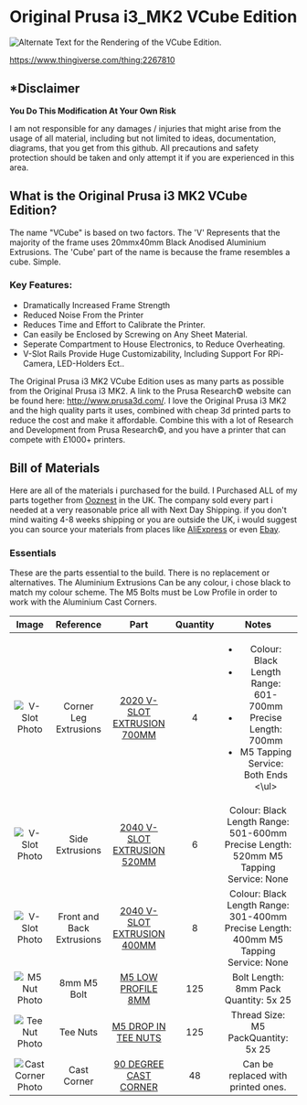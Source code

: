 # Original Prusa i3_MK2 VCube Edition

![Alternate Text for the Rendering of the VCube Edition.][teaser]

[teaser]: http://imgur.com/bSvs2ah.jpg "VCube Rendering in CATIA"

https://www.thingiverse.com/thing:2267810

## *Disclaimer

**You Do This Modification At Your Own Risk**

I am not responsible for any damages / injuries that might arise from the usage of all material, including but not limited to ideas, documentation, diagrams, that you get from this github.  All precautions and safety protection should be taken and only attempt it if you are experienced in this area.

## What is the Original Prusa i3 MK2 VCube Edition?

The name "VCube" is based on two factors. The 'V' Represents that the majority of the frame uses 20mmx40mm Black Anodised Aluminium Extrusions. The 'Cube' part of the name is because the frame resembles a cube. Simple.

### Key Features:

- Dramatically Increased Frame Strength
- Reduced Noise From the Printer
- Reduces Time and Effort to Calibrate the Printer.
- Can easily be Enclosed by Screwing on Any Sheet Material.
- Seperate Compartment to House Electronics, to Reduce Overheating.
- V-Slot Rails Provide Huge Customizability, Including Support For RPi-Camera, LED-Holders Ect..

The Original Prusa i3 MK2 VCube Edition uses as many parts as possible from the Original Prusa i3 MK2. A link to the Prusa Research© website can be found here: http://www.prusa3d.com/. I love the Original Prusa i3 MK2 and the high quality parts it uses, combined with cheap 3d printed parts to reduce the cost and make it affordable. Combine this with a lot of Research and Development from Prusa Research©, and you have a printer that can compete with £1000+ printers.

## Bill of Materials

Here are all of the materials i purchased for the build. I Purchased ALL of my parts together from [Ooznest](http://ooznest.co.uk/) in the UK. The company sold every part i needed at a very reasonable price all with Next Day Shipping. if you don't mind waiting 4-8 weeks shipping or you are outside the UK, i would suggest you can source your materials from places like [AliExpress](https://www.aliexpress.com/) or even [Ebay](http://www.ebay.com/).

### Essentials

These are the parts essential to the build. There is no replacement or alternatives. The Aluminium Extrusions Can be any colour, i chose black to match my colour scheme. The M5 Bolts must be Low Profile in order to work with the Aluminium Cast Corners.

|                        Image                       	|         Reference         	|                                                Part                                               	| Quantity 	|                         Notes                                            	|
|:--------------------------------------------------:	|:-------------------------:	|:-------------------------------------------------------------------------------------------------:	|:--------:	|:------------------------------------------------------------------------:	|
|    ![V-Slot Photo](http://imgur.com/2yTmiGp.jpg)   	|   Corner Leg Extrusions   	| [2020 V-SLOT EXTRUSION 700MM](http://ooznest.co.uk/V-Slot/Linear-Rails/V-Slot-Linear-Rail-2020mm) 	|     4    	| <ul><li>Colour: Black</li><li>Length Range: 601-700mm</li><li>Precise Length: 700mm</li><li>M5 Tapping Service: Both Ends</li><\ul> 	|
|    ![V-Slot Photo](http://imgur.com/2yTmiGp.jpg)   	|      Side Extrusions      	| [2040 V-SLOT EXTRUSION 520MM](http://ooznest.co.uk/V-Slot/Linear-Rails/V-Slot-Linear-Rail-2040mm) 	|     6    	|    Colour: Black  Length Range: 501-600mm  Precise Length: 520mm  M5 Tapping Service: None   	|
|    ![V-Slot Photo](http://imgur.com/2yTmiGp.jpg)   	| Front and Back Extrusions 	| [2040 V-SLOT EXTRUSION 400MM](http://ooznest.co.uk/V-Slot/Linear-Rails/V-Slot-Linear-Rail-2040mm) 	|     8    	|    Colour: Black  Length Range: 301-400mm  Precise Length: 400mm  M5 Tapping Service: None   	|
|    ![M5 Nut Photo](http://imgur.com/b6xB2yK.jpg)   	|        8mm M5 Bolt        	|            [M5 LOW PROFILE 8MM](http://ooznest.co.uk/V-Slot/Bolts/Low-Profile-M5-Bolts)           	|    125   	|                            Bolt Length: 8mm  Pack Quantity: 5x 25                            	|
|   ![Tee Nut Photo](http://imgur.com/w537qCL.jpg)   	|          Tee Nuts         	|                    [M5 DROP IN TEE NUTS](http://ooznest.co.uk/Drop-In-Tee-Nuts)                   	|    125   	|                             Thread Size: M5  PackQuantity: 5x 25                             	|
| ![Cast Corner Photo](http://imgur.com/a/HlKRq.jpg) 	|        Cast Corner        	|        [90 DEGREE CAST CORNER](http://ooznest.co.uk/V-Slot/Brackets/90-Degree-Cast-Corner)        	|    48    	|                              Can be replaced with printed ones.                              	|
